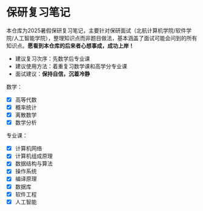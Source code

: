 # 保研复习笔记

本仓库为2025暑假保研复习笔记，主要针对保研面试（北航计算机学院/软件学院/人工智能学院），整理知识点而非题目做法，基本涵盖了面试可能会问到的所有知识点。**愿看到本仓库的后来者心想事成，成功上岸！**

- 建议复习次序：先数学后专业课
- 建议使用方法：着重复习数学课和高学分专业课
- 面试建议：**保持自信，沉着冷静**

数学：

- [x] 高等代数
- [x] 概率统计
- [x] 离散数学
- [x] 数学分析

专业课：

- [x] 计算机网络
- [x] 计算机组成原理
- [x] 数据结构与算法
- [x] 操作系统
- [x] 编译原理
- [x] 数据库
- [x] 软件工程
- [x] 人工智能
